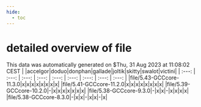 ```yaml
---
hide:
  - toc
---
```


detailed overview of file
=========================


This data was automatically generated on $Thu, 31 Aug 2023 at 11:08:02 CEST
| |accelgor|doduo|donphan|gallade|joltik|skitty|swalot|victini|
| :---: | :---: | :---: | :---: | :---: | :---: | :---: | :---: | :---: |
|file/5.43-GCCcore-11.3.0|x|x|x|x|x|x|x|x|
|file/5.41-GCCcore-11.2.0|x|x|x|x|x|x|x|x|
|file/5.39-GCCcore-10.2.0|-|x|x|x|x|x|x|x|
|file/5.38-GCCcore-9.3.0|-|x|x|-|x|x|x|x|
|file/5.38-GCCcore-8.3.0|-|x|x|-|x|x|-|x|
